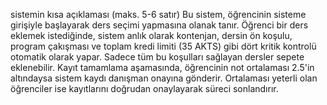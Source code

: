

sistemin kısa açıklaması (maks. 5-6 satır)
Bu sistem, öğrencinin sisteme girişiyle başlayarak ders seçimi yapmasına olanak tanır. Öğrenci bir ders eklemek istediğinde, sistem anlık olarak kontenjan, dersin ön koşulu, program çakışması ve toplam kredi limiti (35 AKTS) gibi dört kritik kontrolü otomatik olarak yapar. Sadece tüm bu koşulları sağlayan dersler sepete eklenebilir. Kayıt tamamlama aşamasında, öğrencinin not ortalaması 2.5'in altındaysa sistem kaydı danışman onayına gönderir. Ortalaması yeterli olan öğrenciler ise kayıtlarını doğrudan onaylayarak süreci sonlandırır.
